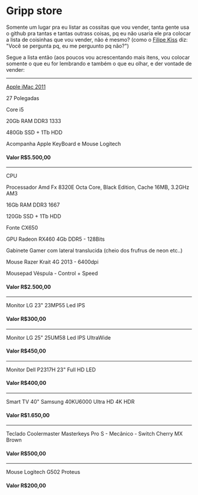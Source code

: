 # Gripp store
Somente um lugar pra eu listar as cossitas que vou vender, tanta gente usa o github pra tantas e tantas outrass coisas, pq eu não usaria ele pra colocar a lista de coisinhas que vou vender, não é mesmo? (como o [Filipe Kiss](https://github.com/filipekiss) diz: "Você se pergunta pq, eu me perguunto pq não?")

Segue a lista então (aos poucos vou acrescentando mais itens, vou colocar somente o que eu for lembrando e também o que eu olhar, e der vontade de vender:

-----

[Apple iMac 2011](https://everymac.com/systems/apple/imac/specs/imac-core-i5-3.1-27-inch-aluminum-mid-2011-thunderbolt-specs.html)

27 Polegadas

Core i5

20Gb RAM DDR3 1333

480Gb SSD + 1Tb HDD

Acompanha Apple KeyBoard e Mouse Logitech

#### Valor R$5.500,00
  
-----
  
CPU
  
Processador Amd Fx 8320E Octa Core, Black Edition, Cache 16MB, 3.2GHz AM3

16Gb RAM DDR3 1667

120Gb SSD + 1Tb HDD

Fonte CX650

GPU Radeon RX460 4Gb DDR5 - 128Bits

Gabinete Gamer com lateral translucida (cheio dos frufrus de neon etc..)

Mouse Razer Krait 4G 2013 - 6400dpi

Mousepad Véspula - Control + Speed

#### Valor R$2.500,00
-----
Monitor LG 23" 23MP55 Led IPS
#### Valor R$300,00
-----
Monitor LG 25" 25UM58 Led IPS UltraWide
#### Valor R$450,00
-----
Monitor Dell P2317H 23" Full HD LED
#### Valor R$400,00
-----
Smart TV 40" Samsung 40KU6000 Ultra HD 4K HDR
#### Valor R$1.650,00
-----
Teclado Coolermaster Masterkeys Pro S - Mecânico - Switch Cherry MX Brown
#### Valor R$500,00
-----
Mouse Logitech G502 Proteus
#### Valor R$200,00
  
